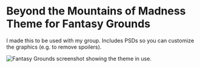 # Beyond the Mountains of Madness Theme for Fantasy Grounds

I made this to be used with my group. Includes PSDs so you can customize the graphics (e.g. to remove spoilers).

![Fantasy Grounds screenshot showing the theme in use.](/screenshot.png)